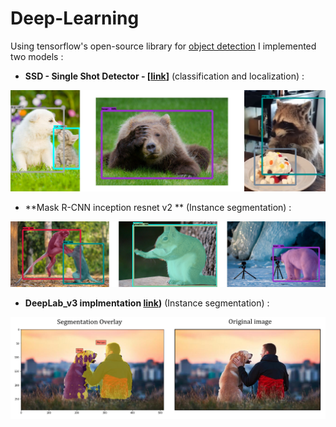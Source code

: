 # Deep-Learning

Using tensorflow's open-source library for [object detection](https://github.com/tensorflow/models/blob/master/research/object_detection/g3doc/detection_model_zoo.md) I implemented two models :

- **SSD - Single Shot Detector - [[link](https://github.com/Daniboy370/Deep-Learning/blob/master/Side-Projects/SSD_object_detection/img_object_detection.ipynb)]** (classification and localization) :

![alt text](https://github.com/Daniboy370/Deep-Learning/blob/master/Side-Projects/SSD_object_detection/Images/classified_objects.png)

- **Mask R-CNN inception resnet v2 ** (Instance segmentation) :

![alt text](https://github.com/Daniboy370/Deep-Learning/blob/master/Side-Projects/SSD_object_detection/Images/instance_segmentation.png)


- **DeepLab_v3 implmentation [link](https://github.com/Daniboy370/Deep-Learning/blob/master/Side-Projects/SSD_object_detection/DeepLab_Imp.ipynb))** (Instance segmentation) :

![alt text](https://github.com/Daniboy370/Deep-Learning/blob/master/Side-Projects/SSD_object_detection/Images/Comparison.png)

